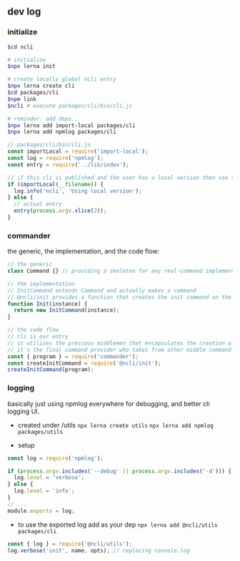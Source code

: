 ## dev log

### initialize

```sh
$cd ncli

# initialize
$npx lerna init

# create locally global ncli entry
$npx lerna create cli
$cd packages/cli
$npm link
$ncli # execute packages/cli/bin/cli.js

# reminder: add deps..
$npx lerna add import-local packages/cli
$npx lerna add npmlog packages/cli
```

```js
// packages/cli/bin/cli.js
const importLocal = require('import-local');
const log = require('npmlog');
const entry = require('../lib/index');

// if this cli is published and the user has a local version then use the local version
if (importLocal(__filename)) {
  log.info('ncli', 'Using local version');
} else {
  // actual entry
  entry(process.argv.slice(2));
}
```

### commander

the generic, the implementation, and the code flow:

```js
// the generic
class Command {} // providing a skeleton for any real-command implementation
```

```js
// the implementation
// InitCommand extends Command and actually makes a command
// @ncli/init provides a function that creates the init command on the program instance
function Init(instance) {
  return new InitCommand(instance);
}
```

```js
// the code flow
// cli is our entry
// it utilizes the previous middlemen that encapsulates the creation of a command
// it's the final command provider who takes from other middle command providers
const { program } = require('commander');
const createInitCommand = require('@ncli/init');
createInitCommand(program);
```

### logging

basically just using npmlog everywhere for debugging,
and better cli logging UI.

- created under /utils
  `npx lerna create utils`
  `npx lerna add npmlog packages/utils`

- setup

```js
const log = require('npmlog');

if (process.argv.includes('--debug' || process.argv.includes('-d'))) {
  log.level = 'verbose';
} else {
  log.level = 'info';
}
// ...
module.exports = log;
```

- to use the exported log add as your dep
  `npx lerna add @ncli/utils packages/cli`

```js
const { log } = require('@ncli/utils');
log.verbose('init', name, opts); // replacing console.log
```
